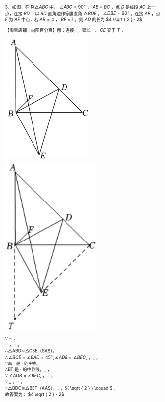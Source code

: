 3．如图，在 $\mathrm { R t } \triangle A B C$ 中， $\angle A B C = 9 0 ^ { \circ }$ ， $A B { = } B C$ ，点 $D$ 是线段 $A C$ 上一点，连接 $B D$ ．以 $B D$ 直角边作等腰直角 $\triangle B D E$ ， $\angle D B E = 9 0 ^ { \circ }$ ，连接 $A E$ ，点 $F$ 为 $A E$ 中点，若 $A B { = } 4$ ， $B F { = } 1$ ，则 $A D$ 的长为 $4 \sqrt { 2 } - 2$

【淘宝店铺：向阳百分百】解：连接 $\cdot$ ，延长 $\cdot$ 、 $C E$ 交于 $T$ ，

![](<../../qs_image_DB/专题1-1_一网打尽全等三角形模型_·十个模型（解析版）/cd5d70ab9749eda9783e4890c0d3e5efc93337f4a9363331ee0cf5b054c7650a.jpg>)

![](<../../qs_image_DB/专题1-1_一网打尽全等三角形模型_·十个模型（解析版）/1a07c4fcb7cddde4ed3ad80ee73650947007fcf5a80cb8c19b870bdbd5a2aac0.jpg>)

∵ $-$ ，  
$-$ ，$-$ ，  
∴△ABD≌△CBE（SAS），  
$\therefore \angle B C E = \angle B A D = 4 5 ^ { \circ } , \angle A D B = \angle B E C ,$ ，$\_$ ，  
∵点 $\cdot$ 是 $\cdot$ 的中点，  
∴BT 是 $\cdot$ 的中位线，$\_$ ，  
∵ $\angle A D B = \angle B E C ,$ ，$-$ ，  
∵ $\_$ ， $\cdot$ ，  
∴△BDC≌△BET（AAS），$\_$ ，${ \sqrt { 2 } } \qquad $ ，  
故答案为： $4 \sqrt { 2 } - 2$ ．
